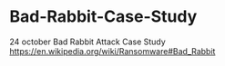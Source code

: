 # Bad-Rabbit-Case-Study
24 october Bad Rabbit Attack Case Study
https://en.wikipedia.org/wiki/Ransomware#Bad_Rabbit
